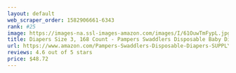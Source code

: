 ```yaml
---
layout: default 
﻿web_scraper_order: 1582906661-6343
rank: #25
image: https://images-na.ssl-images-amazon.com/images/I/61OuwTmFypL.jpg
title: Diapers Size 3, 168 Count - Pampers Swaddlers Disposable Baby Diapers, ONE MONTH SUPPLY
url: https://www.amazon.com/Pampers-Swaddlers-Disposable-Diapers-SUPPLY/dp/B010OVXFCY/ref=zg_mw_hpc_25?_encoding=UTF8&psc=1&refRID=AKFJNXASQBPB6KPJQJKV
reviews: 4.6 out of 5 stars
price: $48.72 
---
```

